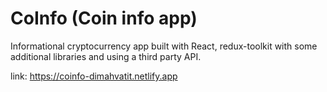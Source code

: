 # CoInfo (Coin info app)

Informational cryptocurrency app built with React, redux-toolkit with some additional libraries and using a third party API.

link: https://coinfo-dimahvatit.netlify.app
